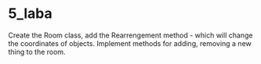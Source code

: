 # 5_laba

Create the Room class, add the Rearrengement method - which will change the coordinates of objects. Implement methods for adding, removing a new thing to the room. 

